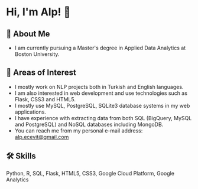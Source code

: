 # Hi, I'm Alp! :wave:

## :rocket: About Me
- I am currently pursuing a Master's degree in Applied Data Analytics at Boston University. 

## :brain: Areas of Interest
- I mostly work on NLP projects both in Turkish and English languages.
- I am also interested in web development and use technologies such as Flask, CSS3 and HTML5.
- I mostly use MySQL, PostgreSQL, SQLite3 database systems in my web applications.
- I have experience with extracting data from both SQL (BigQuery, MySQL and PostgreSQL) and NoSQL databases including MongoDB.
- You can reach me from my personal e-mail address: alp.ecevit@gmail.com

## 🛠 Skills
Python, R, SQL, Flask, HTML5, CSS3, Google Cloud Platform, Google Analytics
